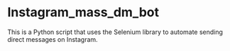# Instagram_mass_dm_bot
This is a Python script that uses the Selenium library to automate sending direct messages on Instagram.
